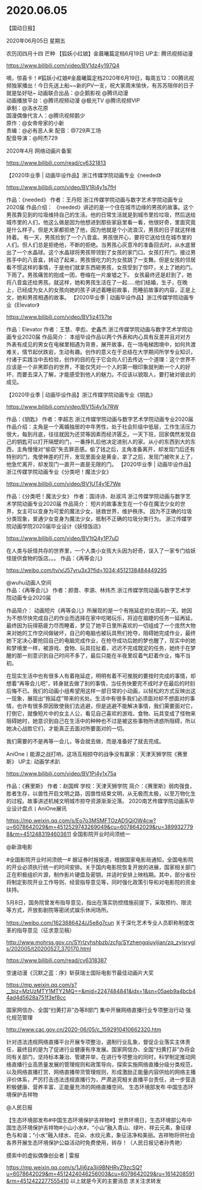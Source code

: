 # 2020.06.05


【国动日报】

2020年06月05日  星期五

农历闰四月十四 芒种
 【狐妖小红娘】金晨曦篇定档6月19日 UP主: 腾讯视频动漫

https://www.bilibili.com/video/BV1dz4y197Q4

 嘀，惊喜卡！#狐妖小红娘#金晨曦篇定档2020年6月19日，每周五12：00腾讯视频独家播出！今日先送上船~~新的PV一支，祝大家周末愉快，有苏苏陪伴的日子就是坠好哒~
动画联合出品：@企鹅影视 @腾讯动漫  
动画播放平台：@腾讯视频动漫 @极光TV @腾讯视频VIP  
承制：@洛水花原  
国漫偶像代言人：@腾讯视频鹅少  
原作：@女帝帝家的小新  
责编：@必有恶人来
配音：@729声工场  
配音导演：@阿杰729


2020年4月 网络动画片备案

https://www.bilibili.com/read/cv6321813


【2020毕业季 | 动画毕设作品】浙江传媒学院动画专业《needed》

https://www.bilibili.com/video/BV1Ri4y1s7fH

作品：《needed》 作者：王丹阳 浙江传媒学院动画与数字艺术学院动画专业2020届 作品介绍： 《needed》讲述的是一个住在城市边缘的男孩的故事。这个男孩靠见到的垃圾维持自己的生活。他的日常生活就是到城市里捡垃圾，然后送给城市里的人们，他这么做是因为他想进到那些家庭里看一看，他很好奇，里面究竟是什么样子。但是大家都拒绝了他，因为他就是个小流浪汉，男孩的日子就这样维持着。 有一天，男孩捡到了一个八音盒。男孩很开心，要将它送给住在城市里的人们。但人们总是拒绝他，不断的拒绝。当男孩心灰意冷的准备回去时，从水底冒出了一个水晶球。这个水晶球将男孩带领到了女孩的家门口。女孩打开门，接过男孩手中的八音盒，转动了起来，男孩很吃力的为女孩跳了一支舞。但是女孩的邻居看不惯这样的事情，于是他们就拿东西砸男孩，女孩受到了惊吓，关上了她的门。下雨了。男孩痛苦的抱成一团，卷缩在一片废墟之下。 女孩最终还是赶到了，她将八音盒还给男孩。就这样，她和男孩生活在了一起.....他们结婚，生子，在晚上，已经成为女人的女孩向她的孩子讲述着睡前故事，而睡前故事的内容，正是上文，她和男孩相遇的故事。
【2020毕业季 | 动画毕设作品】浙江传媒学院动画专业《Elevator》

https://www.bilibili.com/video/BV1iz411i7te

作品：Elevator 作者：王慧、李彪、史鑫杰 浙江传媒学院动画与数字艺术学院动画专业2020届 作品简介： 本组毕设作品以两个外表和内心具有反差并且对对方外表有成见的男女在电梯里相遇为背景，展开故事，在一场电梯困境中，如何共渡难关，情节起伏跌宕，生动有趣。创作的意义在于总结在大学期间所学专业知识，付诸于实践当中去检验，创作的目的在于它会向人们去传达一个道理：这个世界不应该是一个非黑即白的世界，不能仅凭对一个人的第一眼印象就判断一个人的好坏，而要去深入了解，才能感受到他人的魅力。不应该以貌取人，要打破对彼此的成见。

 
【2020毕业季 | 动画毕设作品】浙江传媒学院动画专业《钥匙》

https://www.bilibili.com/video/BV15i4y1x7RW

作品：《钥匙》 作者：李超志 浙江传媒学院动画与数字艺术学院动画专业2020届 作品介绍：主角是一个离婚独居的中年男性，处于社会阶级中低层，工作生活压力很大，每到月底，往往就因为还贷等因素而经济匮乏。一天下班，回家偶然发现自己的钥匙可以打开隔壁的门，一番挣扎后他决定进别人的家。从小的东西到大的东西，主角慢慢对“偷窃”失去罪恶感。偷了钱之后，主角准备离开，却发现门后还有特别的门，鬼使神差的打开，发现里面全是黄金，拿了之后，发现门被吹关上了，他急忙离开，却发现门一直开一直是无限的门。
【2020毕业季 | 动画毕设作品】浙江传媒学院动画专业《分类吧！魔法少女》

https://www.bilibili.com/video/BV1UT4y1E7We


作品：《分类吧！魔法少女》 作者：国诗诗、赵淑鸿 浙江传媒学院动画与数字艺术学院动画专业2020届 作品简介： 短片的故事发生在一个存在魔法少女的世界，女主可以变身为可爱的魔法少女，拯救世界，维护秩序。 因为不正确的垃圾分类现象，普通少女变身为魔法少女，抵制不正确的垃圾分类行为。
浙江传媒学院动画学院2020届毕业设计《妖怪饭店》

https://www.bilibili.com/video/BV1tQ4y1P7uD

在人类与妖怪共存的世界里，一个人类小女孩大头因为好奇，误入了一家专门给妖怪提供食物的饭店。。。
作品：《再等会儿》

https://weibo.com/tv/v/J57yru3x3?fid=1034:4512138484449295

@wuhu动画人空间      
作品：《再等会儿》
作者：颜晋、李源、林炜杰
浙江传媒学院动画与数字艺术学院动画专业2020届

作品简介：
动画短片《再等会儿》所展现的是一个有拖延症的女孩的一天。她因为不想尽快完成自己的作业而选择在家中吃喝玩乐，将迫在眉睫的任务一延再延，最终因为玩得筋疲力尽而睡着，梦见了她平日里所喜欢的一切组成了一个庞然大物来对她的工作空间做破坏，自己的电脑也被玩具熊们抢夺，阻碍她完成作业，最终她下定决心要抢回自己的电脑完成作业，在抢夺成功后她的梦也醒了，现实中的她和梦境里一样，被游戏、食物、玩具拉扯着，迟迟不完成既定的任务，她终于在梦醒的那一刻意识到自己时间不多了，最后只能在半夜里叹着气赶着作业，悔不当初。

在现实生活中也有很多人有着拖延症，明明有着不可推脱的要按时完成的事情，却想着“再等会儿吧”，转身就去做了别的事情，当任务快要完不成时才在最后的时刻后悔不已。我们的动画小组希望用这样一部日常的小动画，以轻松的方式反映出这一现象，展现出“拖延症”带来的劣处。生活中有很多我们必须面对却不想面对的事情，也许有很多原因致使我们去逃避，但是逃避不能解决事情，我们需要面对它，打倒它，就像短片中的女主人公，看见自己喜欢的游戏、食物、玩具变成了怪物来阻碍她时，她意识到自己在生活中的种种也不过是被这些事物所诱惑所阻碍，所以她决心战胜它们，才能真正去面对所要面对的一切。

我们需要的不是再等一会儿，等会就去做，而是准备好了就去完成。


AniOne丨能源之战打响，这场互相掠夺的战争没有赢家：天津天狮学院《赛里斯》 UP主: 动画学术趴

https://www.bilibili.com/video/BV1Pi4y1x75a


作品：《赛里斯》 作者：赵国辉 学校：天津天狮学院 简介：《赛里斯》弱肉强食，胜者生存，以兽性开启文明之路，因兽性结束文明，从无极而太极，以至万物化生的过程。故事讲述机械文明城市掠夺资源渐渐沦落。
2020南艺传媒学院动画系毕业设计盘点丨AniOne展讯

https://mp.weixin.qq.com/s/Eo7o3MSMFTOzAD5QjOW4cw?u=6078642029&m=4512529743269049&cu=6078642029&ru=3899327798&rm=4512483194603611
全国影院开业时间须统一

@新浪电影    

#全国影院开业时间须统一# 据证券时报报道，根据国家电影局通知，全国电影院的开业必须执行统一的时间安排。关于国内电影院恢复开放的进展，国家相关部门正在积极组织片源，制作影片硬盘及密钥，并适时安排上映档期。其中，部分省份将制定影院开业工作导则、经营指导意见等，同时强化政策引导和对电影院的资金扶持。

5月8日，国务院曾发布指导意见，指出在落实防控措施前提下，采取预约、限流等方式，开放影剧院等密闭式娱乐休闲场所。

https://weibo.com/1623886424/J5e8g7cun
关于深化艺术专业人员职称制度改革的指导意见（征求意见稿）

http://www.mohrss.gov.cn/SYrlzyhshbzb/zcfg/SYzhengqiuyijian/zq_zyjsrygls/202005/t20200527_370170.html

https://www.bilibili.com/read/cv6318387

 
空速动漫《沉默之蓝：序》斩获瑞士国际电影节最佳动画片大奖

https://mp.weixin.qq.com/s?__biz=MzUzMTY1MTY2MQ==&mid=2247484841&idx=1&sn=05aeb9a4bcb44ad4d5628a751f3ef8cc


国家网信办、全国“扫黄打非”办等8部门 集中开展网络直播行业专项整治行动 强化规范管理

http://www.cac.gov.cn/2020-06/05/c_1592910410662320.htm

针对违法违规网络直播平台开展专项整治，遏制行业乱象，督促企业落实主体责任，最终目的是为了促进行业健康有序发展。国家网信办、全国“扫黄打非”办将会同有关部门，坚持标本兼治、管建并举，在进行专项整治的同时，科学制定推动网络直播行业高质量发展的管理规则和政策导向，探索实施网络直播分级分类规范，以及网络直播打赏、网络直播带货管理规则，形成激励正能量内容供给的网络主播评价体系，严厉打击违法违规直播行为，严肃追究相关直播平台责任，进一步营造积极健康、营养丰富、正能量充沛的网络直播空间。
生态环境部发布 中国生态环境保护吉祥物

@人民日报

【生态环境部发布#中国生态环境保护吉祥物#】世界环境日，生态环境部公布中国生态环境保护吉祥物#小山小水#，“小山”融入青山、绿叶、祥云元素，象征绿色与和谐；“小水”融入绿水、花朵、水纹元素，象征洁净和美丽。吉祥物将供社会各界开展生态环境保护公益活动时免费使用，转存！（人民日报记者孙秀艳）


摸索中的虚拟偶像创业者 | 雷报

https://mp.weixin.qq.com/s/1Jli6za3ii9BNHRyZ9zcSQ?u=6078642029&m=4512424046256003&cu=6078642029&ru=1614208591&rm=4512422277555410
以上就是今天的主要消息
求关注求转发






